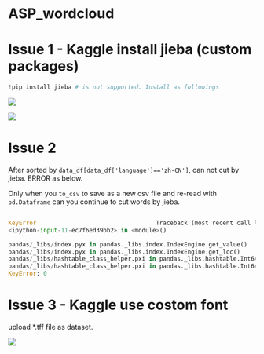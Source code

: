 # ASP_wordcloud

# Issue 1 - Kaggle install jieba (custom packages)

```python
!pip install jieba # is not supported. Install as followings
``` 


![](https://github.com/davidkorea/ASP_wordcloud/blob/master/README/1.jpg)

![](https://github.com/davidkorea/ASP_wordcloud/blob/master/README/4.jpg)


# Issue 2 

After sorted by  ```data_df[data_df['language']=='zh-CN']```, can not cut by jieba. ERROR as below.

Only when you ```to_csv``` to save as a new csv file and re-read with ```pd.Dataframe``` can you continue to cut words by jieba.

```python

KeyError                                  Traceback (most recent call last)
<ipython-input-11-ec7f6ed39bb2> in <module>()

pandas/_libs/index.pyx in pandas._libs.index.IndexEngine.get_value()
pandas/_libs/index.pyx in pandas._libs.index.IndexEngine.get_loc()
pandas/_libs/hashtable_class_helper.pxi in pandas._libs.hashtable.Int64HashTable.get_item()
pandas/_libs/hashtable_class_helper.pxi in pandas._libs.hashtable.Int64HashTable.get_item()
KeyError: 0
```
# Issue 3 - Kaggle use costom font

upload *.tff file as dataset.
 
![](https://github.com/davidkorea/ASP_wordcloud/blob/master/README/3.jpg)
